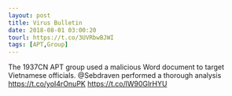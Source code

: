 ```yaml
---
layout: post
title: Virus Bulletin
date: 2018-08-01 03:00:20
tourl: https://t.co/3UVRbwBJWI
tags: [APT,Group]
---
```

The 1937CN APT group used a malicious Word document to target Vietnamese officials. @Sebdraven performed a thorough analysis https://t.co/yoI4rOnuPK https://t.co/lW90GlrHYU
